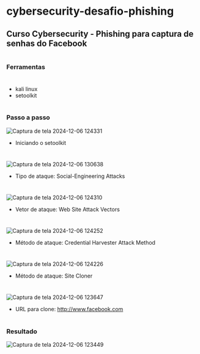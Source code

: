 # cybersecurity-desafio-phishing
## Curso Cybersecurity - Phishing para captura de senhas do Facebook
#
### Ferramentas
#
- kali linux
- setoolkit
#
### Passo a passo
![Captura de tela 2024-12-06 124331](https://github.com/user-attachments/assets/0d2f8dd2-2a45-4ed0-b4a9-d18c7c0629dc)
- Iniciando o setoolkit
#
![Captura de tela 2024-12-06 130638](https://github.com/user-attachments/assets/a1e7c791-ae91-4f2e-9eb3-1a9a90d92c93)
- Tipo de ataque: Social-Engineering Attacks
#
![Captura de tela 2024-12-06 124310](https://github.com/user-attachments/assets/da70ba9b-d883-44fa-b634-a0a95e34c965)
- Vetor de ataque: Web Site Attack Vectors
#
![Captura de tela 2024-12-06 124252](https://github.com/user-attachments/assets/8e15864c-06d5-421c-90c3-05c187ffbe34)
- Método de ataque: Credential Harvester Attack Method
#
![Captura de tela 2024-12-06 124226](https://github.com/user-attachments/assets/a4aeb7ab-a0e6-4f93-9631-4dea50a6effa)
- Método de ataque: Site Cloner
#
![Captura de tela 2024-12-06 123647](https://github.com/user-attachments/assets/b9122a90-2981-4985-b44c-0d9c8d0a6c79)
- URL para clone: http://www.facebook.com
#
### Resultado
![Captura de tela 2024-12-06 123449](https://github.com/user-attachments/assets/f0db8367-1277-414f-b99e-3b61a42e1ecb)
